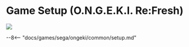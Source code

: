 # Game Setup (O.N.G.E.K.I. Re:Fresh)
<img class="header-logo" src="/img/sega/ongeki/refresh/logo.png">

--8<-- "docs/games/sega/ongeki/common/setup.md"
